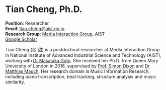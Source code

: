# Tian Cheng, Ph.D.

<!-- <img src="/images/20180101_logo.jpg" height="250" align="right"/> -->

**Position**: Researcher  
**Email**: tian.cheng@aist.go.jp  
**Research Group**: [Media Interaction Group](https://staff.aist.go.jp/m.goto/MIG/index-j.html), AIST  
[Google Scholar](https://scholar.google.com/citations?user=Q7VkkF0AAAAJ&hl=en)


Tian Cheng (程 甜) is a postdoctoral researcher at Media Interaction Group in National Institute of Advanced Industrial Science and Technology (AIST), working with [Dr Masataka Goto](https://staff.aist.go.jp/m.goto/). She received her Ph.D. from Queen Mary University of London in 2016, supervised by
[Prof. Simon Dixon](http://www.eecs.qmul.ac.uk/~simond/) and [Dr Matthias Mauch](http://matthiasmauch.net/). Her research domain is Music Information Research, including piano transcription, beat tracking, structure analysis and music similarity.

